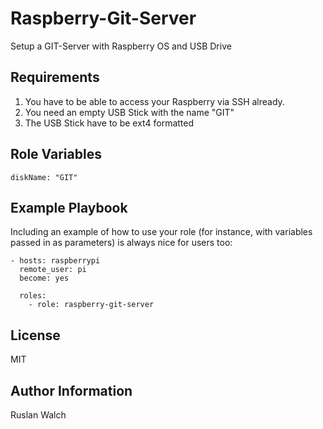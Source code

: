 Raspberry-Git-Server
=========

Setup a GIT-Server with Raspberry OS and USB Drive

Requirements
------------

1) You have to be able to access your Raspberry via SSH already.
2) You need an empty USB Stick with the name "GIT"
3) The USB Stick have to be ext4 formatted

Role Variables
--------------

```
diskName: "GIT"
```

Example Playbook
----------------

Including an example of how to use your role (for instance, with variables passed in as parameters) is always nice for users too:

    - hosts: raspberrypi
      remote_user: pi
      become: yes
      
      roles:
        - role: raspberry-git-server

License
-------

MIT

Author Information
------------------

Ruslan Walch
